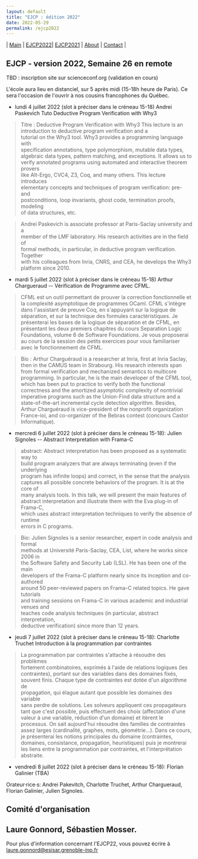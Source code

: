 ```yaml
---
layout: default
title: "EJCP : édition 2022"
date: 2022-05-29
permalink: /ejcp2022
---
```


| [Main](./index) | [EJCP2022](./ejcp2022)| [EJCP2021](./ejcp2021) | [About](./about) | [Contact](./contact) |


## EJCP - version 2022, Semaine 26  en remote

TBD : inscription site sur scienceconf.org (validation en cours)

L'école aura lieu en distanciel, sur 5 après midi (15-18h heure de Paris). Ce sera l'occasion de l'ouvrir à nos cousins francophones du Québec.


* lundi 4 juillet 2022 (slot à préciser dans le créneau 15-18) Andrei Paskevich Tuto Deductive Program Verification with Why3

>   Titre : Deductive Program Verification with Why3 
>   This lecture is an introduction to deductive program verification and a     
>   tutorial on the Why3 tool. Why3 provides a programming language with         
>   specification annotations, type polymorphism, mutable data types,            
>   algebraic data types, pattern matching, and exceptions. It allows us to      
>   verify annotated programs using automated and interactive theorem provers    
>   like Alt-Ergo, CVC4, Z3, Coq, and many others. This lecture introduces       
>   elementary concepts and techniques of program verification: pre- and         
>   postconditions, loop invariants, ghost code, termination proofs, modeling    
>   of data structures, etc.                                                     

>   Andrei Paskevich is associate professor at Paris-Saclay university and a     
>   member of the LMF laboratory. His research activities are in the field of    
>   formal methods, in particular, in deductive program verification. Together   
>   with his colleagues from Inria, CNRS, and CEA, he develops the Why3          
>   platform since 2010. 


* mardi 5 juillet 2022 (slot à préciser dans le créneau 15-18) Arthur Chargueraud -- Vérification de Programme avec CFML. 


>CFML est un outil permettant de prouver la correction fonctionnelle et
>la complexité asymptotique de programmes OCaml. CFML s'intègre dans
>l'assistant de preuve Coq, en s'appuyant sur la logique de séparation,
>et sur la technique des formules caractéristiques. Je présenterai les
>bases de la logique de séparation et de CFML, en présentant les deux
>premiers chapitres du cours Separation Logic Foundations, volume 6 de
>Software Foundations. Je vous proposerai au cours de la session des
>petits exercices pour vous familiariser avec le fonctionnement de
>CFML.



> Bio : Arthur Charguéraud is a researcher at Inria, first at Inria Saclay,
> then in the CAMUS team in Strabourg. His research interests span from
> formal verification and mechanized semantics to multicore
> programming. In particular, he is the main developer of the CFML tool,
> which has been put to practice to verify both the functional
> correctness and the amortized asymptotic complexity of nontrivial
>imperative programs such as the Union-Find data structure and a
>state-of-the-art incremental cycle detection algorithm. Besides,
>Arthur Charguéraud is vice-president of the nonprofit organization
>France-ioi, and co-organizer of the Bebras contest (concours Castor
>Informatique).



* mercredi 6 juillet 2022 (slot à préciser dans le créneau 15-18): Julien Signoles -- Abstract Interpretation with Frama-C 
                                                                   
     
> abstract: Abstract interpretation has been proposed as a systematic way to      
> build program analyzers that are always terminating (even if the underlying     
> program has infinite loops) and correct, in the sense that the analysis         
> captures all possible concrete behaviors of the program. It is at the core of    
> many analysis tools. In this talk, we will present the main features of         
> abstract interpretation and illustrate them with the Eva plug-in of Frama-C,    
> which uses abstract interpretation techniques to verify the absence of runtime  
> errors in C programs.     

                              
							  
> Bio: Julien Signoles is a senior researcher, expert in code analysis and formal      
> methods at Université Paris-Saclay, CEA, List, where he works since 2006 in     
> the Software Safety and Security Lab (LSL). He has been one of the main         
> developers of the Frama-C platform nearly since its inception and co-authored   
> around 50 peer-reviewed papers on Frama-C related topics. He gave tutorials     
> and training sessions on Frama-C in various academic and industrial venues and  
> teaches code analysis techniques (in particular, abstract interpretation,       
> deductive verification) since more than 12 years.    


* jeudi 7 juillet 2022 (slot à préciser dans le créneau 15-18): Charlotte Truchet Introduction à la programmation par contraintes

> La programmation par contraintes s'attache à résoudre des problèmes                                 
> fortement combinatoires, exprimés à l'aide de relations logiques (les                               
>       contraintes), portant sur des variables dans des domaines fixés,                                    
>       souvent finis. Chaque type de contraintes est dotée d'un algorithme de                              
>       propagation, qui élague autant que possible les domaines des variable                               
>       sans perdre de solutions. Les solveurs appliquent ces propagateurs                                  
>       tant que c'est possible, puis effectuent des choix (affectation d'une                               
>       valeur à une variable, réduction d'un domaine) et itèrent le                                        
>       processus. On sait aujourd'hui résoudre des familles de contraintes                                 
>       assez larges (cardinalité, graphes, mots, géométrie…). Dans ce cours,                               
>       je présenterai les notions principales du domaine (contraintes,                                     
>       domaines, consistance, propagation, heuristiques) puis je montrerai                                 
>       les liens entre la programmation par contraintes, et l'interprétation                               
>       abstraite. 


* vendredi 8 juillet 2022 (slot à préciser dans le créneau 15-18): Florian Galinier (TBA)




Orateur·rice·s:  Andrei Pakevitch, Charlotte Truchet, Arthur Chargueraud, Florian Galinier, Julien Signoles.


## Comité d'organisation

Laure Gonnord, Sébastien Mosser.
---
Pour plus d'information concernant l'EJCP22, vous pouvez écrire à
 [laure.gonnord@esisar.grenoble-inp.fr](mailto:laure.gonnord@esisar.grenoble-inp.fr)
